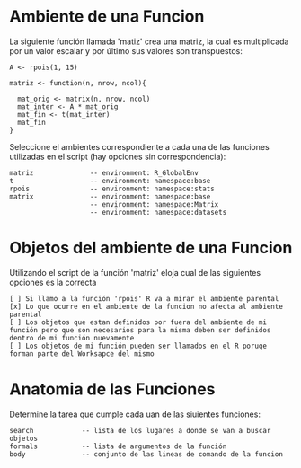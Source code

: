 
# Ambiente de una Funcion

La siguiente función llamada 'matiz' crea una matriz, la cual es multiplicada por un valor escalar y por último sus valores son transpuestos:

    A <- rpois(1, 15)
    
    matriz <- function(n, nrow, ncol){
      
      mat_orig <- matrix(n, nrow, ncol)
      mat_inter <- A * mat_orig
      mat_fin <- t(mat_inter)
      mat_fin
    }


Seleccione el ambientes correspondiente a cada una de las funciones utilizadas en el script (hay opciones sin correspondencia):


    matriz              -- environment: R_GlobalEnv
    t                   -- environment: namespace:base
    rpois               -- environment: namespace:stats
    matrix              -- environment: namespace:base
                        -- environment: namespace:Matrix
                        -- environment: namespace:datasets
                        
                        
                        
# Objetos del ambiente de una Funcion 

Utilizando el script de la función 'matriz' eloja cual de las siguientes opciones es la correcta

    [ ] Si llamo a la función 'rpois' R va a mirar el ambiente parental
    [x] Lo que ocurre en el ambiente de la funcion no afecta al ambiente parental
    [ ] Los objetos que estan definidos por fuera del ambiente de mi función pero que son necesarios para la misma deben ser definidos dentro de mi función nuevamente
    [ ] Los objetos de mi función pueden ser llamados en el R poruqe forman parte del Worksapce del mismo



# Anatomia de las Funciones

Determine la tarea que cumple cada uan de las siuientes funciones:

    search            -- lista de los lugares a donde se van a buscar objetos
    formals           -- lista de argumentos de la función
    body              -- conjunto de las lineas de comando de la funcion
    



